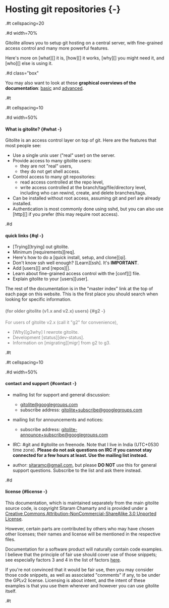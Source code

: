 # Hosting git repositories {-}

.#t cellspacing=20

.#d width=70%

Gitolite allows you to setup git hosting on a central server, with
fine-grained access control and many more powerful features.

Here's more on [what][] it is, [how][] it works, [why][] you might need it,
and [who][] else is using it.

.#d class="box"

You may also want to look at these **graphical overviews of the
documentation**: [basic][] and [advanced][].

.#t

[basic]: basic.html
[advanced]: advanced.html

.#t cellspacing=10

.#d width=50%

#### What is gitolite? {#what -}

Gitolite is an access control layer on top of git.  Here are the features that
most people see:

  * Use a single unix user ("real" user) on the server.
  * Provide access to many gitolite users:
      * they are not "real" users,
      * they do not get shell access.
  * Control access to many git repositories:
      * read access controlled at the repo level,
      * write access controlled at the branch/tag/file/directory level,
        including who can rewind, create, and delete branches/tags.
  * Can be installed without root access, assuming git and perl are already
    installed.
  * Authentication is most commonly done using sshd, but you can also use
    [http][] if you prefer (this may require root access).

.#d

#### quick links {#ql -}

  * [Trying][trying] out gitolite.
  * Minimum [requirements][req].
  * Here's how to do a [quick install, setup, and clone][qi].
  * Don't know ssh well enough?  [Learn][ssh].  It's **IMPORTANT**.
  * Add [users][] and [repos][].
  * Learn about fine-grained access control with the [conf][] file.
  * Explain gitolite to your [users][user].

The rest of the documentation is in the "master index" link at the top of each
page on this website.  This is the first place you should search when looking
for specific information.

<font color="gray">

#### (for older gitolite (v1.x and v2.x) users) {#g2 -}

For users of gitolite v2.x (call it "g2" for convenience),

  * [Why][g3why] I rewrote gitolite.
  * Development [status][dev-status].
  * Information on [migrating][migr] from g2 to g3.

</font>

.#t

.#t cellspacing=10

.#d width=50%

#### contact and support {#contact -}

  * mailing list for support and general discussion:
      * gitolite@googlegroups.com
      * subscribe address: gitolite+subscribe@googlegroups.com

  * mailing list for announcements and notices:
      * subscribe address: gitolite-announce+subscribe@googlegroups.com

  * IRC: #git and #gitolite on freenode.  Note that I live in India (UTC+0530
    time zone).  **Please do not ask questions on IRC if you cannot stay
    connected for a few hours at least.  Use the mailing list instead.**

  * author: sitaramc@gmail.com, but please **DO NOT** use this for general
    support questions.  Subscribe to the list and ask there instead.

.#d

#### license {#license -}

This documentation, which is maintained separately from the main gitolite
source code, is copyright Sitaram Chamarty and is provided under a [Creative
Commons Attribution-NonCommercial-ShareAlike 3.0 Unported
License](http://creativecommons.org/licenses/by-nc-sa/3.0/).

However, certain parts are contributed by others who may have chosen other
licenses; their names and license will be mentioned in the respective files.

Documentation for a software product will naturally contain code examples.  I
believe that the principle of fair use should cover use of those snippets; see
especially factors 3 and 4 in the list of factors
[here](http://en.wikipedia.org/wiki/Fair_use#Fair_use_under_United_States_law).

If you're not convinced that it would be fair use, then you may consider those
code snippets, as well as associated "comments" if any, to be under the GPLv2
license.  Licensing is about intent, and the intent of these examples is that
you use them wherever and however you can use gitolite itself.

.#t

